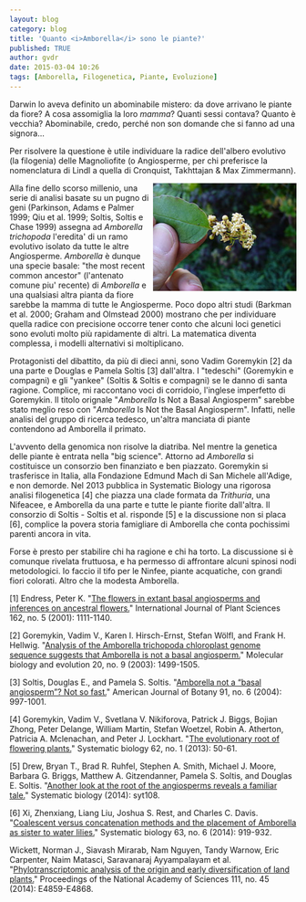 ```yaml
---
layout: blog
category: blog
title: 'Quanto <i>Amborella</i> sono le piante?'
published: TRUE
author: gvdr
date: 2015-03-04 10:26
tags: [Amborella, Filogenetica, Piante, Evoluzione]
---
```


Darwin lo aveva definito un abominabile mistero: da dove arrivano le piante da fiore? A cosa assomiglia la loro *mamma*? Quanti sessi contava? Quanto è vecchia? Abominabile, credo, perché non son domande che si fanno ad una signora...

Per risolvere la questione è utile individuare la radice dell'albero evolutivo (la filogenia) delle Magnoliofite (o Angiosperme, per chi preferisce la nomenclatura di Lindl a quella di Cronquist, Takhttajan & Max Zimmermann).

<img src="/images/Amborella.jpg" style="float: right"  width="50%" title="Amborella trichopodia - by Wertheim Conservatory, Florida International University, Miami, Florida, USA.">

Alla fine dello scorso millenio, una serie di analisi basate su un pugno di geni (Parkinson, Adams e Palmer 1999; Qiu et al. 1999; Soltis, Soltis e Chase 1999) assegna ad *Amborella trichopoda* l'eredita' di un ramo evolutivo isolato da tutte le altre Angiosperme. *Amborella* è dunque una specie basale: "the most recent common ancestor" (l'antenato comune piu' recente) di *Amborella* e una qualsiasi altra pianta da fiore sarebbe la mamma di tutte le Angiosperme. Poco dopo altri studi (Barkman et al. 2000; Graham and Olmstead 2000) mostrano che per individuare quella radice con precisione occorre tener conto che alcuni loci genetici sono evoluti molto più rapidamente di altri. La matematica diventa complessa, i modelli alternativi si moltiplicano.

Protagonisti del dibattito, da più di dieci anni, sono Vadim Goremykin [2] da una parte e Douglas e Pamela Soltis [3] dall'altra. I "tedeschi" (Goremykin e compagni) e gli "yankee" (Soltis & Soltis e compagni) se le danno di santa ragione. Complice, mi raccontano voci di corridoio, l'inglese imperfetto di Goremykin. Il titolo orignale "*Amborella* Is Not a Basal Angiosperm" sarebbe stato meglio reso con "*Amborella* Is Not the Basal Angiosperm". Infatti, nelle analisi del gruppo di ricerca tedesco, un'altra manciata di piante contendono ad Amborella il primato.

L'avvento della genomica non risolve la diatriba. Nel mentre la genetica delle piante è entrata nella "big science". Attorno ad *Amborella* si costituisce un consorzio ben finanziato e ben piazzato. Goremykin si trasferisce in Italia, alla Fondazione Edmund Mach di San Michele all'Adige, e non demorde. Nel 2013 pubblica in Systematic Biology una rigorosa analisi filogenetica [4] che piazza una clade formata da *Trithuria*, una Nifeacee, e Amborella da una parte e tutte le piante fiorite dall'altra. Il consorzio di Soltis - Soltis et al. risponde [5] e la discussione non si placa [6], complice la povera storia famigliare di Amborella che conta pochissimi parenti ancora in vita.

Forse è presto per stabilire chi ha ragione e chi ha torto. La discussione si è comunque rivelata fruttuosa, e ha permesso di affrontare alcuni spinosi nodi metodologici. Io faccio il tifo per le Ninfee, piante acquatiche, con grandi fiori colorati. Altro che la modesta Amborella.

[1] Endress, Peter K. "[The flowers in extant basal angiosperms and inferences on ancestral flowers.](http://www.jstor.org/stable/10.1086/321919)" International Journal of Plant Sciences 162, no. 5 (2001): 1111-1140.

[2] Goremykin, Vadim V., Karen I. Hirsch-Ernst, Stefan Wölfl, and Frank H. Hellwig. "[Analysis of the Amborella trichopoda chloroplast genome sequence suggests that Amborella is not a basal angiosperm.](http://mbe.oxfordjournals.org/content/20/9/1499.abstract)" Molecular biology and evolution 20, no. 9 (2003): 1499-1505.

[3] Soltis, Douglas E., and Pamela S. Soltis. "[Amborella not a “basal angiosperm”? Not so fast.](http://www.amjbot.org/content/91/6/997.abstract)" American Journal of Botany 91, no. 6 (2004): 997-1001.

[4] Goremykin, Vadim V., Svetlana V. Nikiforova, Patrick J. Biggs, Bojian Zhong, Peter Delange, William Martin, Stefan Woetzel, Robin A. Atherton, Patricia A. Mclenachan, and Peter J. Lockhart. "[The evolutionary root of flowering plants.](http://sysbio.oxfordjournals.org/content/62/1/50)" Systematic biology 62, no. 1 (2013): 50-61.
 
[5] Drew, Bryan T., Brad R. Ruhfel, Stephen A. Smith, Michael J. Moore, Barbara G. Briggs, Matthew A. Gitzendanner, Pamela S. Soltis, and Douglas E. Soltis. "[Another look at the root of the angiosperms reveals a familiar tale.](http://sysbio.oxfordjournals.org/content/63/3/368)" Systematic biology (2014): syt108.

[6] Xi, Zhenxiang, Liang Liu, Joshua S. Rest, and Charles C. Davis. "[Coalescent versus concatenation methods and the placement of Amborella as sister to water lilies.](http://sysbio.oxfordjournals.org/content/63/6/919.abstract)" Systematic biology 63, no. 6 (2014): 919-932.

Wickett, Norman J., Siavash Mirarab, Nam Nguyen, Tandy Warnow, Eric Carpenter, Naim Matasci, Saravanaraj Ayyampalayam et al. "[Phylotranscriptomic analysis of the origin and early diversification of land plants.](http://www.pnas.org/content/111/45/E4859.full)" Proceedings of the National Academy of Sciences 111, no. 45 (2014): E4859-E4868.
